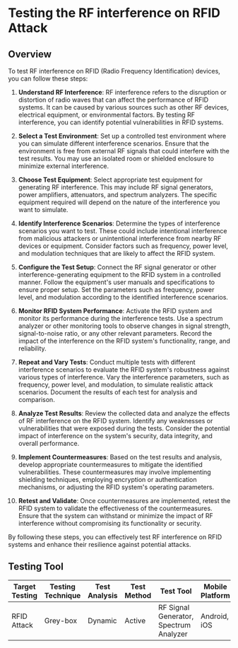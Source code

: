 # Testing the RF interference on RFID Attack

## Overview

To test RF interference on RFID (Radio Frequency Identification) devices, you can follow these steps:

1. **Understand RF Interference**: RF interference refers to the disruption or distortion of radio waves that can affect the performance of RFID systems. It can be caused by various sources such as other RF devices, electrical equipment, or environmental factors. By testing RF interference, you can identify potential vulnerabilities in RFID systems.

2. **Select a Test Environment**: Set up a controlled test environment where you can simulate different interference scenarios. Ensure that the environment is free from external RF signals that could interfere with the test results. You may use an isolated room or shielded enclosure to minimize external interference.

3. **Choose Test Equipment**: Select appropriate test equipment for generating RF interference. This may include RF signal generators, power amplifiers, attenuators, and spectrum analyzers. The specific equipment required will depend on the nature of the interference you want to simulate.

4. **Identify Interference Scenarios**: Determine the types of interference scenarios you want to test. These could include intentional interference from malicious attackers or unintentional interference from nearby RF devices or equipment. Consider factors such as frequency, power level, and modulation techniques that are likely to affect the RFID system.

5. **Configure the Test Setup**: Connect the RF signal generator or other interference-generating equipment to the RFID system in a controlled manner. Follow the equipment's user manuals and specifications to ensure proper setup. Set the parameters such as frequency, power level, and modulation according to the identified interference scenarios.

6. **Monitor RFID System Performance**: Activate the RFID system and monitor its performance during the interference tests. Use a spectrum analyzer or other monitoring tools to observe changes in signal strength, signal-to-noise ratio, or any other relevant parameters. Record the impact of the interference on the RFID system's functionality, range, and reliability.

7. **Repeat and Vary Tests**: Conduct multiple tests with different interference scenarios to evaluate the RFID system's robustness against various types of interference. Vary the interference parameters, such as frequency, power level, and modulation, to simulate realistic attack scenarios. Document the results of each test for analysis and comparison.

8. **Analyze Test Results**: Review the collected data and analyze the effects of RF interference on the RFID system. Identify any weaknesses or vulnerabilities that were exposed during the tests. Consider the potential impact of interference on the system's security, data integrity, and overall performance.

9. **Implement Countermeasures**: Based on the test results and analysis, develop appropriate countermeasures to mitigate the identified vulnerabilities. These countermeasures may involve implementing shielding techniques, employing encryption or authentication mechanisms, or adjusting the RFID system's operating parameters.

10. **Retest and Validate**: Once countermeasures are implemented, retest the RFID system to validate the effectiveness of the countermeasures. Ensure that the system can withstand or minimize the impact of RF interference without compromising its functionality or security.

By following these steps, you can effectively test RF interference on RFID systems and enhance their resilience against potential attacks.

## Testing Tool

| Target Testing | Testing Technique | Test Analysis | Test Method | Test Tool | Mobile Platform |
|---------------|------------------|---------------|-------------|-----------|----------------|
| RFID Attack   | Grey-box         | Dynamic       | Active      | RF Signal Generator, Spectrum Analyzer | Android, iOS |

